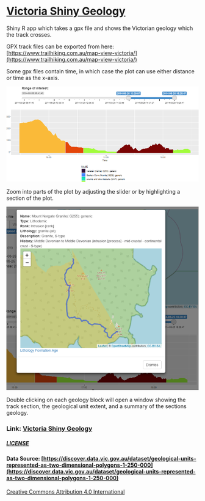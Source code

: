 # [Victoria Shiny Geology](https://lachland.shinyapps.io/VicGeology_Shiny/)
Shiny R app which takes a gpx file and shows the Victorian geology which the track crosses.

GPX track files can be exported from here: [https://www.trailhiking.com.au/map-view-victoria/](https://www.trailhiking.com.au/map-view-victoria/)

Some gpx files contain time, in which case the plot can use either distance or time as the x-axis.

![xaxis](https://github.com/LachlanD/VicGeology_Shiny/blob/main/img/xaxis.PNG?raw=true)

Zoom into parts of the plot by adjusting the slider or by highlighting a section of the plot.

![popup](https://github.com/LachlanD/VicGeology_Shiny/blob/main/img/popup.PNG?raw=true)

Double clicking on each geology block will open a window showing the track section, the geological unit extent, and a summary of the sections geology.

### Link: [Victoria Shiny Geology](https://lachland.shinyapps.io/VicGeology_Shiny/)
##### [LICENSE](https://github.com/LachlanD/VicGeology_Shiny/blob/main/LICENSE)
#### Data Source: [https://discover.data.vic.gov.au/dataset/geological-units-represented-as-two-dimensional-polygons-1-250-000](https://discover.data.vic.gov.au/dataset/geological-units-represented-as-two-dimensional-polygons-1-250-000)
[Creative Commons Attribution 4.0 International](https://creativecommons.org/licenses/by/4.0/)
